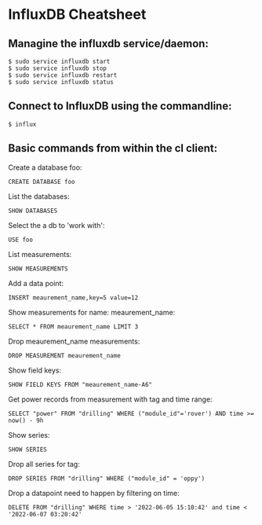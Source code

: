 # InfluxDB Cheatsheet

## Managine the influxdb service/daemon:
    
    $ sudo service influxdb start
    $ sudo service influxdb stop
    $ sudo service influxdb restart
    $ sudo service influxdb status

## Connect to InfluxDB using the commandline:

    $ influx

## Basic commands from within the cl client:

Create a database foo:

    CREATE DATABASE foo

List the databases:

    SHOW DATABASES

Select the a db to 'work with':

    USE foo

List measurements:

    SHOW MEASUREMENTS

Add a data point:

    INSERT meaurement_name,key=5 value=12


Show measurements for name: meaurement_name:

    SELECT * FROM meaurement_name LIMIT 3

Drop meaurement_name measurements:

    DROP MEASUREMENT meaurement_name

Show field keys:

    SHOW FIELD KEYS FROM "meaurement_name-A6"
    
Get power records from measurement with tag and time range:

    SELECT "power" FROM "drilling" WHERE ("module_id"='rover') AND time >= now() - 9h

Show series:
    
    SHOW SERIES
    
Drop all series for tag:

    DROP SERIES FROM "drilling" WHERE ("module_id" = 'oppy')

Drop a datapoint need to happen by filtering on time:

    DELETE FROM "drilling" WHERE time > '2022-06-05 15:10:42' and time < '2022-06-07 03:20:42'
